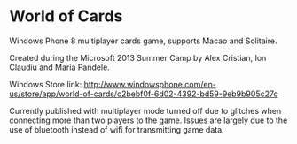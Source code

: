World of Cards
==============

Windows Phone 8 multiplayer cards game, supports Macao and Solitaire.

Created during the Microsoft 2013 Summer Camp by Alex Cristian, Ion Claudiu and Maria Pandele.

Windows Store link: http://www.windowsphone.com/en-us/store/app/world-of-cards/c2bebf0f-6d02-4392-bd59-9eb9b905c27c

Currently published with multiplayer mode turned off due to glitches when connecting more than two players to the game.
Issues are largely due to the use of bluetooth instead of wifi for transmitting game data.
